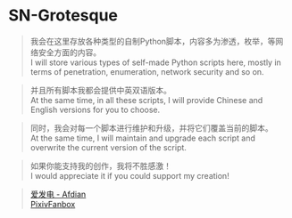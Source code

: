# SN-Grotesque

> 我会在这里存放各种类型的自制Python脚本，内容多为渗透，枚举，等网络安全方面的内容。<br>
> I will store various types of self-made Python scripts here, mostly in terms of penetration, enumeration, network security and so on.<br>

> 并且所有脚本我都会提供中英双语版本。<br>
> At the same time, in all these scripts, I will provide Chinese and English versions for you to choose.

> 同时，我会对每一个脚本进行维护和升级，并将它们覆盖当前的脚本。<br>
> At the same time, I will maintain and upgrade each script and overwrite the current version of the script.

> 如果你能支持我的创作，我将不胜感激！<br>
> I would appreciate it if you could support my creation!

> [爱发电 - Afdian](https://afdian.net/@sngrotesque)<br>
> [PixivFanbox](https://sng.fanbox.cc/)
